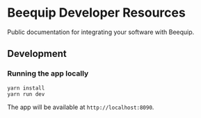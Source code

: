 # Beequip Developer Resources

Public documentation for integrating your software with Beequip.

## Development

### Running the app locally

```
yarn install
yarn run dev
```

The app will be available at `http://localhost:8090`.
